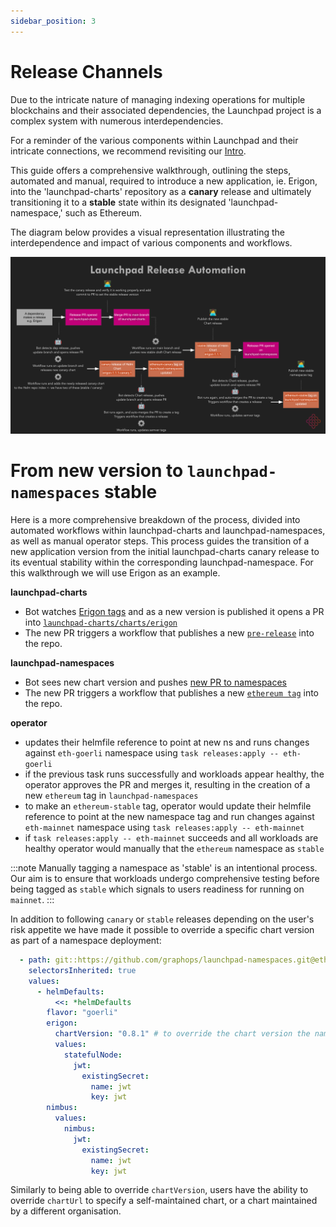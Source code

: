 ```yaml
---
sidebar_position: 3
---
```


# Release Channels

Due to the intricate nature of managing indexing operations for multiple blockchains and their associated dependencies, the Launchpad project is a complex system with numerous interdependencies. 

For a reminder of the various components within Launchpad and their intricate connections, we recommend revisiting our [Intro](intro.md).

This guide offers a comprehensive walkthrough, outlining the steps, automated and manual, required to introduce a new application, ie. Erigon, into the 'launchpad-charts' repository as a **canary** release and ultimately transitioning it to a **stable** state within its designated 'launchpad-namespace,' such as Ethereum. 

The diagram below provides a visual representation illustrating the interdependence and impact of various components and workflows.

![Release Channels Flow](/img/launchpad-release-channels.svg)

# From new version to `launchpad-namespaces` stable

Here is a more comprehensive breakdown of the process, divided into automated workflows within launchpad-charts and launchpad-namespaces, as well as manual operator steps. This process guides the transition of a new application version from the initial launchpad-charts canary release to its eventual stability within the corresponding launchpad-namespace. For this walkthrough we will use Erigon as an example.

**launchpad-charts** 
  - Bot watches [Erigon tags](https://github.com/ledgerwatch/erigon/tags) and as a new version is published it opens a PR into [`launchpad-charts/charts/erigon` ](https://github.com/graphops/launchpad-charts/pull/133)
  - The new PR triggers a workflow that publishes a new [`pre-release`](https://github.com/graphops/launchpad-charts/releases/tag/erigon-0.8.1-canary.1) into the repo.

**launchpad-namespaces** 
  - Bot sees new chart version and pushes [new PR to namespaces](https://github.com/graphops/launchpad-namespaces/pull/38)
  - The new PR triggers a workflow that publishes a new [`ethereum tag`](https://github.com/graphops/launchpad-namespaces/releases/tag/ethereum-v0.2.1) into the repo.

**operator**
  - updates their helmfile reference to point at new ns and runs changes against `eth-goerli` namespace using `task releases:apply -- eth-goerli`
  - if the previous task runs successfully and workloads appear healthy, the operator approves the PR and merges it, resulting in the creation of a new `ethereum` tag in `launchpad-namespaces`
  - to make an `ethereum-stable` tag, operator would update their helmfile reference to point at the new namespace tag and run changes against `eth-mainnet` namespace using `task releases:apply -- eth-mainnet`
  - if `task releases:apply -- eth-mainnet` succeeds and all workloads are healthy operator would manually that the `ethereum` namespace as `stable`

:::note
Manually tagging a namespace as 'stable' is an intentional process. Our aim is to ensure that workloads undergo comprehensive testing before being tagged as `stable` which signals to users readiness for running on `mainnet`.
:::

In addition to following `canary` or `stable` releases depending on the user's risk appetite we have made it possible to override a specific chart version as part of a namespace deployment:

```yaml
  - path: git::https://github.com/graphops/launchpad-namespaces.git@ethereum/helmfile.yaml?ref=ethereum-stable/latest
    selectorsInherited: true
    values:
      - helmDefaults:
          <<: *helmDefaults
        flavor: "goerli"
        erigon:
          chartVersion: "0.8.1" # to override the chart version the namespace is setup with
          values:
            statefulNode:
              jwt:
                existingSecret:
                  name: jwt
                  key: jwt
        nimbus:
          values:
            nimbus:
              jwt:
                existingSecret:
                  name: jwt
                  key: jwt
```

Similarly to being able to override `chartVersion`, users have the ability to override `chartUrl` to specify a self-maintained chart, or a chart maintained by a different organisation.